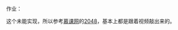 作业：

这个未能实现，所以参考[慕课网](https://www.imooc.com/learn/76)的[2048](https://www.imooc.com/learn/76)，基本上都是跟着视频敲出来的。